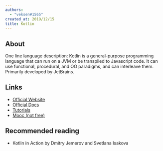 ```yaml
---
authors:
  - "veksen#1565"
created_at: 2019/12/15
title: Kotlin
---
```


## About

One line language description: Kotlin is a general-purpose programming language that can run on a JVM or be transpiled to Javascript code. It can use functional, procedural, and OO paradigms, and can interleave them. Primarily developed by JetBrains.

## Links

- [Official Website](https://www.kotlinlang.org/)
- [Official Docs](https://kotlinlang.org/docs/reference/)
- [Tutorials](https://kotlinlang.org/docs/tutorials/)
- [Mooc (not free)](https://www.udemy.com/kotlin-course/)

## Recommended reading

- Kotlin in Action by Dmitry Jemerov and Svetlana Isakova
